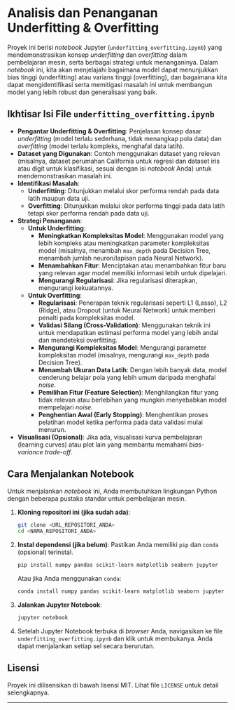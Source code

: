 # Analisis dan Penanganan Underfitting & Overfitting

Proyek ini berisi *notebook* Jupyter (`underfitting_overfitting.ipynb`) yang mendemonstrasikan konsep *underfitting* dan *overfitting* dalam pembelajaran mesin, serta berbagai strategi untuk menanganinya. Dalam *notebook* ini, kita akan menjelajahi bagaimana model dapat menunjukkan bias tinggi (underfitting) atau varians tinggi (overfitting), dan bagaimana kita dapat mengidentifikasi serta memitigasi masalah ini untuk membangun model yang lebih robust dan generalisasi yang baik.

## Ikhtisar Isi File `underfitting_overfitting.ipynb`

* **Pengantar Underfitting & Overfitting**: Penjelasan konsep dasar *underfitting* (model terlalu sederhana, tidak menangkap pola data) dan *overfitting* (model terlalu kompleks, menghafal data latih).
* **Dataset yang Digunakan**: Contoh menggunakan dataset yang relevan (misalnya, dataset perumahan California untuk regresi dan dataset iris atau digit untuk klasifikasi, sesuai dengan isi *notebook* Anda) untuk mendemonstrasikan masalah ini.
* **Identifikasi Masalah**:
    * **Underfitting**: Ditunjukkan melalui skor performa rendah pada data latih maupun data uji.
    * **Overfitting**: Ditunjukkan melalui skor performa tinggi pada data latih tetapi skor performa rendah pada data uji.
* **Strategi Penanganan**:
    * **Untuk Underfitting**:
        * **Meningkatkan Kompleksitas Model**: Menggunakan model yang lebih kompleks atau meningkatkan parameter kompleksitas model (misalnya, menambah `max_depth` pada Decision Tree, menambah jumlah neuron/lapisan pada Neural Network).
        * **Menambahkan Fitur**: Menciptakan atau menambahkan fitur baru yang relevan agar model memiliki informasi lebih untuk dipelajari.
        * **Mengurangi Regularisasi**: Jika regularisasi diterapkan, mengurangi kekuatannya.
    * **Untuk Overfitting**:
        * **Regularisasi**: Penerapan teknik regularisasi seperti L1 (Lasso), L2 (Ridge), atau Dropout (untuk Neural Network) untuk memberi penalti pada kompleksitas model.
        * **Validasi Silang (Cross-Validation)**: Menggunakan teknik ini untuk mendapatkan estimasi performa model yang lebih andal dan mendeteksi overfitting.
        * **Mengurangi Kompleksitas Model**: Mengurangi parameter kompleksitas model (misalnya, mengurangi `max_depth` pada Decision Tree).
        * **Menambah Ukuran Data Latih**: Dengan lebih banyak data, model cenderung belajar pola yang lebih umum daripada menghafal *noise*.
        * **Pemilihan Fitur (Feature Selection)**: Menghilangkan fitur yang tidak relevan atau berlebihan yang mungkin menyebabkan model mempelajari *noise*.
        * **Penghentian Awal (Early Stopping)**: Menghentikan proses pelatihan model ketika performa pada data validasi mulai menurun.
* **Visualisasi (Opsional)**: Jika ada, visualisasi kurva pembelajaran (learning curves) atau plot lain yang membantu memahami *bias-variance trade-off*.

## Cara Menjalankan Notebook

Untuk menjalankan *notebook* ini, Anda membutuhkan lingkungan Python dengan beberapa pustaka standar untuk pembelajaran mesin.

1.  **Kloning repositori ini (jika sudah ada)**:
    ```bash
    git clone <URL_REPOSITORI_ANDA>
    cd <NAMA_REPOSITORI_ANDA>
    ```

2.  **Instal dependensi (jika belum)**:
    Pastikan Anda memiliki `pip` dan `conda` (opsional) terinstal.
    ```bash
    pip install numpy pandas scikit-learn matplotlib seaborn jupyter
    ```
    Atau jika Anda menggunakan `conda`:
    ```bash
    conda install numpy pandas scikit-learn matplotlib seaborn jupyter
    ```

3.  **Jalankan Jupyter Notebook**:
    ```bash
    jupyter notebook
    ```

4.  Setelah Jupyter Notebook terbuka di *browser* Anda, navigasikan ke file `underfitting_overfitting.ipynb` dan klik untuk membukanya. Anda dapat menjalankan setiap sel secara berurutan.

## Lisensi

Proyek ini dilisensikan di bawah lisensi MIT. Lihat file `LICENSE` untuk detail selengkapnya.

---
